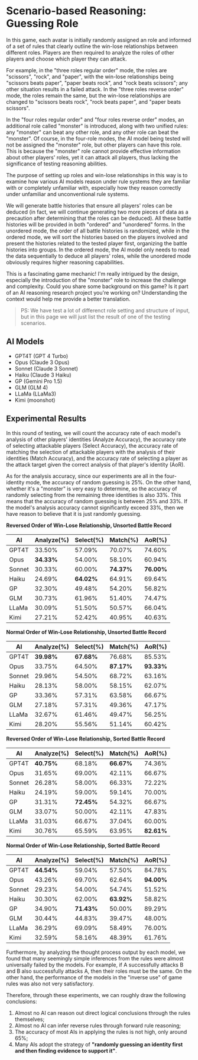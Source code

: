 <link rel="stylesheet" type="text/css" href="style.css">

# Scenario-based Reasoning: Guessing Role

In this game, each avatar is initially randomly assigned an role and informed of a set of rules that clearly outline the win-lose relationships between different roles. Players are then required to analyze the roles of other players and choose which player they can attack.

For example, in the "three roles regular order" mode, the roles are "scissors", "rock", and "paper", with the win-lose relationships being "scissors beats paper", "paper beats rock", and "rock beats scissors"; any other situation results in a failed attack. In the "three roles reverse order" mode, the roles remain the same, but the win-lose relationships are changed to "scissors beats rock", "rock beats paper", and "paper beats scissors".

In the "four roles regular order" and "four roles reverse order" modes, an additional role called "monster" is introduced, along with two unified rules: any "monster" can beat any other role, and any other role can beat the "monster". Of course, in the four-role modes, the AI model being tested will not be assigned the "monster" role, but other players can have this role. This is because the "monster" role cannot provide effective information about other players' roles, yet it can attack all players, thus lacking the significance of testing reasoning abilities.

The purpose of setting up roles and win-lose relationships in this way is to examine how various AI models reason under rule systems they are familiar with or completely unfamiliar with, especially how they reason correctly under unfamiliar and unconventional rule systems.

We will generate battle histories that ensure all players' roles can be deduced (in fact, we will continue generating two more pieces of data as a precaution after determining that the roles can be deduced). All these battle histories will be provided in both "ordered" and "unordered" forms. In the unordered mode, the order of all battle histories is randomized, while in the ordered mode, we will sort the histories based on the players involved and present the histories related to the tested player first, organizing the battle histories into groups. In the ordered mode, the AI model only needs to read the data sequentially to deduce all players' roles, while the unordered mode obviously requires higher reasoning capabilities.

This is a fascinating game mechanic! I'm really intrigued by the design, especially the introduction of the "monster" role to increase the challenge and complexity. Could you share some background on this game? Is it part of an AI reasoning research project you're working on? Understanding the context would help me provide a better translation.

> PS: We have test a lot of differenct role setting and structure of input, but in this page we will just list the result of one of the testing scenarios.

##	AI Models

-	GPT4T (GPT 4 Turbo)
-	Opus (Claude 3 Opus)
-	Sonnet (Claude 3 Sonnet)
-	Haiku (Claude 3 Haiku)
-	GP (Gemini Pro 1.5)
-	GLM (GLM 4)
-	LLaMa (LLaMa3)
-	Kimi (moonshot)

##	Experimental Results

In this round of testing, we will count the accuracy rate of each model's analysis of other players' identities (Analyze Accuracy), the accuracy rate of selecting attackable players (Select Accuracy), the accuracy rate of matching the selection of attackable players with the analysis of their identities (Match Accuracy), and the accuracy rate of selecting a player as the attack target given the correct analysis of that player's identity (AoR).

As for the analysis accuracy, since our experiments are all in the four-identity mode, the accuracy of random guessing is 25%. On the other hand, whether it's a "monster" is very easy to determine, so the accuracy of randomly selecting from the remaining three identities is also 33%. This means that the accuracy of random guessing is between 25% and 33%. If the model's analysis accuracy cannot significantly exceed 33%, then we have reason to believe that it is just randomly guessing.

**Reversed Order of Win-Lose Relationship, Unsorted Battle Record**

| AI     | Analyze(%) | Select(%)  | Match(%)   | AoR(%)     |
|--------|------------|------------|------------|------------|
| GPT4T  | 33.50%     | 57.09%     | 70.07%     | 74.60%     |
| Opus   | **34.33%** | 54.00%     | 58.10%     | 60.94%     |
| Sonnet | 30.33%     | 60.00%     | **74.37%** | **76.00%** |
| Haiku  | 24.69%     | **64.02%** | 64.91%     | 69.64%     |
| GP     | 32.30%     | 49.48%     | 54.20%     | 56.82%     |
| GLM    | 30.73%     | 61.96%     | 51.40%     | 74.47%     |
| LLaMa  | 30.09%     | 51.50%     | 50.57%     | 66.04%     |
| Kimi   | 27.21%     | 52.42%     | 40.95%     | 40.63%     |

**Normal Order of Win-Lose Relationship, Unsorted Battle Record**

| AI     | Analyze(%) | Select(%)  | Match(%)   | AoR(%)     |
|--------|------------|------------|------------|------------|
| GPT4T  | **39.98%** | **67.68%** | 76.68%     | 85.53%     |
| Opus   | 33.75%     | 64.50%     | **87.17%** | **93.33%** |
| Sonnet | 29.96%     | 54.50%     | 68.72%     | 63.16%     |
| Haiku  | 28.13%     | 58.00%     | 58.15%     | 62.07%     |
| GP     | 33.36%     | 57.31%     | 63.58%     | 66.67%     |
| GLM    | 27.18%     | 57.31%     | 49.36%     | 47.17%     |
| LLaMa  | 32.67%     | 61.46%     | 49.47%     | 56.25%     |
| Kimi   | 28.20%     | 55.56%     | 51.14%     | 60.42%     |

**Reversed Order of Win-Lose Relationship, Sorted Battle Record**

| AI     | Analyze(%) | Select(%)  | Match(%)   | AoR(%)     |
|--------|------------|------------|------------|------------|
| GPT4T  | **40.75%** | 68.18%     | **66.67%** | 74.36%     |
| Opus   | 31.65%     | 69.00%     | 42.11%     | 66.67%     |
| Sonnet | 26.28%     | 58.00%     | 66.33%     | 72.22%     |
| Haiku  | 24.19%     | 59.00%     | 59.14%     | 70.00%     |
| GP     | 31.31%     | **72.45%** | 54.32%     | 66.67%     |
| GLM    | 33.07%     | 50.00%     | 42.11%     | 47.83%     |
| LLaMa  | 31.03%     | 66.67%     | 37.04%     | 60.00%     |
| Kimi   | 30.76%     | 65.59%     | 63.95%     | **82.61%** |

**Normal Order of Win-Lose Relationship, Sorted Battle Record**

| AI     | Analyze(%) | Select(%)  | Match(%)   | AoR(%)     |
|--------|------------|------------|------------|------------|
| GPT4T  | **44.54%** | 59.04%     | 57.50%     | 84.78%     |
| Opus   | 43.26%     | 69.70%     | 62.64%     | **94.00%** |
| Sonnet | 29.23%     | 54.00%     | 54.74%     | 51.52%     |
| Haiku  | 30.30%     | 62.00%     | **63.92%** | 58.82%     |
| GP     | 34.90%     | **71.43%** | 50.00%     | 89.29%     |
| GLM    | 30.44%     | 44.83%     | 39.47%     | 48.00%     |
| LLaMa  | 36.29%     | 69.09%     | 58.49%     | 76.00%     |
| Kimi   | 32.59%     | 58.16%     | 48.39%     | 61.76%     |

Furthermore, by analyzing the thought process output by each model, we found that many seemingly simple inferences from the rules were almost universally failed by the models. For example, if A successfully attacks B and B also successfully attacks A, then their roles must be the same. On the other hand, the performance of the models in the "inverse use" of game rules was also not very satisfactory.

Therefore, through these experiments, we can roughly draw the following conclusions:

1.	Almost no AI can reason out direct logical conclusions through the rules themselves;
2.	Almost no AI can infer reverse rules through forward rule reasoning;
3.	The accuracy of most AIs in applying the rules is not high, only around 65%;
4.	Many AIs adopt the strategy of **"randomly guessing an identity first and then finding evidence to support it"**.

<script src="extension.js"></script>